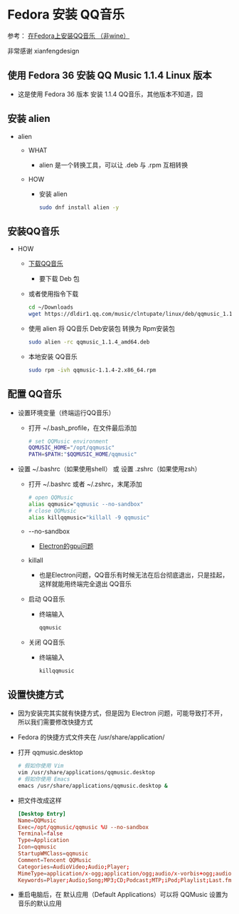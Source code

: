 # Fedora 安装 QQ音乐

参考： [在Fedora上安装QQ音乐 （非wine）](https://blog.csdn.net/xianfengdesign/article/details/125129021)

非常感谢 xianfengdesign

## 使用 Fedora 36 安装 QQ Music 1.1.4 Linux 版本

* 这是使用 Fedora 36 版本 安装 1.1.4 QQ音乐，其他版本不知道，囧

## 安装 alien

* alien

  * WHAT
    * alien 是一个转换工具，可以让 .deb 与 .rpm 互相转换

  * HOW
    * 安装 alien

      ``` sh
      sudo dnf install alien -y
      ```

## 安装QQ音乐

* HOW
  * [下载QQ音乐](https://y.qq.com/download/download.html)

    * 要下载 Deb 包

  * 或者使用指令下载

    ``` sh
    cd ~/Downloads
    wget https://dldir1.qq.com/music/clntupate/linux/deb/qqmusic_1.1.4_amd64.deb
    ```

  * 使用 alien 将 QQ音乐 Deb安装包 转换为 Rpm安装包

    ``` sh
    sudo alien -rc qqmusic_1.1.4_amd64.deb
    ```

  * 本地安装 QQ音乐

    ``` sh
    sudo rpm -ivh qqmusic-1.1.4-2.x86_64.rpm
    ```

## 配置 QQ音乐

* 设置环境变量（终端运行QQ音乐）

  * 打开 ~/.bash_profile，在文件最后添加

    ``` sh
    # set QQMusic environment
    QQMUSIC_HOME="/opt/qqmusic"
    PATH=$PATH:"$QQMUSIC_HOME/qqmusic"
    ```

* 设置 ~/.bashrc（如果使用shell） 或 设置 .zshrc（如果使用zsh）

  * 打开 ~/.bashrc 或者 ~/.zshrc，末尾添加

    ``` sh
    # open QQMusic
    alias qqmusic="qqmusic --no-sandbox"
    # close QQMusic
    alias killqqmusic="killall -9 qqmusic"
    ```

  * --no-sandbox

    * [Electron的gpu问题](https://blog.csdn.net/xianfengdesign/article/details/125129021)

  * killall

    * 也是Electron问题，QQ音乐有时候无法在后台彻底退出，只是挂起，这样就能用终端完全退出 QQ音乐

  * 启动 QQ音乐

    * 终端输入

      ``` sh
      qqmusic
      ```

  * 关闭 QQ音乐

    * 终端输入

      ``` sh
      killqqmusic
      ```

## 设置快捷方式

* 因为安装完其实就有快捷方式，但是因为 Electron 问题，可能导致打不开，所以我们需要修改快捷方式

* Fedora 的快捷方式文件夹在 /usr/share/application/

* 打开 qqmusic.desktop

  ``` sh
  # 假如你使用 Vim
  vim /usr/share/applications/qqmusic.desktop
  # 假如你使用 Emacs
  emacs /usr/share/applications/qqmusic.desktop &
  ```

* 把文件改成这样

  ``` conf
  [Desktop Entry]
  Name=QQMusic
  Exec=/opt/qqmusic/qqmusic %U --no-sandbox
  Terminal=false
  Type=Application
  Icon=qqmusic
  StartupWMClass=qqmusic
  Comment=Tencent QQMusic
  Categories=AudioVideo;Audio;Player;
  MimeType=application/x-ogg;application/ogg;audio/x-vorbis+ogg;audio/vorbis;audio/x-vorbis;audio/x-scpls;audio/x-mp3;audio/x-mpeg;audio/mpeg;audio/x-mpegurl;audio/x-flac;audio/mp4;audio/x-it;audio/x-mod;audio/x-s3m;audio/x-stm;audio/x-xm;
  Keywords=Player;Audio;Song;MP3;CD;Podcast;MTP;iPod;Playlist;Last.fm;UPnP;DLNA;Radio;
  ```

* 重启电脑后，在 默认应用（Default Applications）可以将 QQMusic 设置为音乐的默认应用
